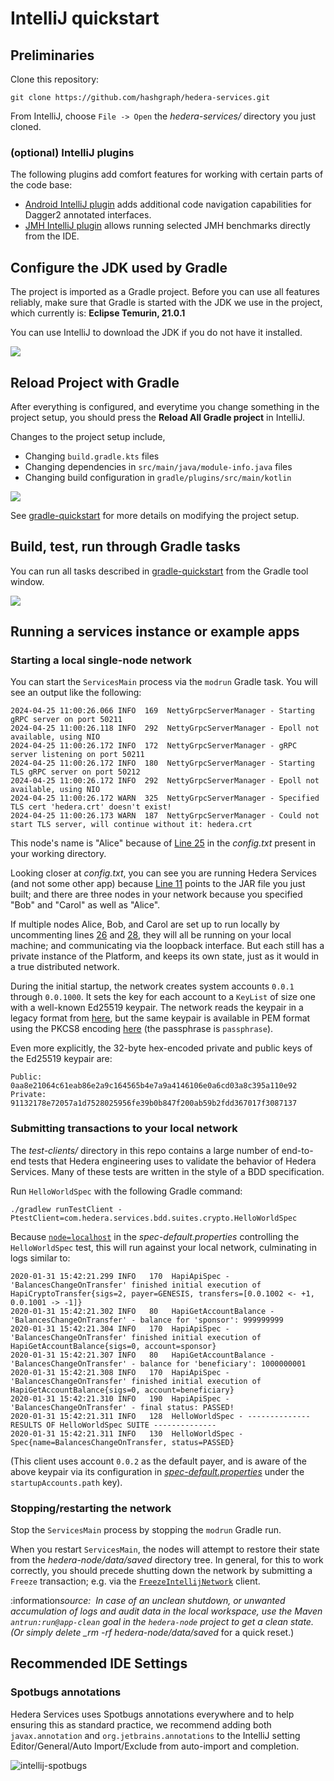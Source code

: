 # IntelliJ quickstart

## Preliminaries

Clone this repository:

```
git clone https://github.com/hashgraph/hedera-services.git
```

From IntelliJ, choose `File -> Open` the _hedera-services/_ directory you just cloned.

### (optional) IntelliJ plugins

The following plugins add comfort features for working with certain parts of the code base:

- [Android IntelliJ plugin](https://plugins.jetbrains.com/plugin/22989-android) adds additional
  code navigation capabilities for Dagger2 annotated interfaces.
- [JMH IntelliJ plugin](https://plugins.jetbrains.com/plugin/7529-jmh-java-microbenchmark-harness)
  allows running selected JMH benchmarks directly from the IDE.

## Configure the JDK used by Gradle

The project is imported as a Gradle project. Before you can use all features reliably, make sure
that Gradle is started with the JDK we use in the project, which currently is: **Eclipse Temurin,
21.0.1**

You can use IntelliJ to download the JDK if you do not have it installed.

<p>
    <img src="./assets/gradle-jdk.png" />
</p>

## Reload Project with Gradle

After everything is configured, and everytime you change something in the project setup, you should
press the **Reload All Gradle project** in IntelliJ.

Changes to the project setup include,

- Changing `build.gradle.kts` files
- Changing dependencies in `src/main/java/module-info.java` files
- Changing build configuration in `gradle/plugins/src/main/kotlin`

<p>
    <img src="./assets/gradle-reload.png" />
</p>

See [gradle-quickstart](gradle-quickstart.md) for more details on modifying the project setup.

## Build, test, run through Gradle tasks

You can run all tasks described in [gradle-quickstart](gradle-quickstart.md) from the Gradle tool
window.

<p>
    <img src="./assets/gradle-tasks.png" />
</p>

## Running a services instance or example apps

### Starting a local single-node network

You can start the `ServicesMain` process via the `modrun` Gradle task. You will see an output like
the following:

```
2024-04-25 11:00:26.066 INFO  169  NettyGrpcServerManager - Starting gRPC server on port 50211
2024-04-25 11:00:26.118 INFO  292  NettyGrpcServerManager - Epoll not available, using NIO
2024-04-25 11:00:26.172 INFO  172  NettyGrpcServerManager - gRPC server listening on port 50211
2024-04-25 11:00:26.172 INFO  180  NettyGrpcServerManager - Starting TLS gRPC server on port 50212
2024-04-25 11:00:26.172 INFO  292  NettyGrpcServerManager - Epoll not available, using NIO
2024-04-25 11:00:26.172 WARN  325  NettyGrpcServerManager - Specified TLS cert 'hedera.crt' doesn't exist!
2024-04-25 11:00:26.173 WARN  187  NettyGrpcServerManager - Could not start TLS server, will continue without it: hedera.crt
```

This node's name is "Alice" because of [Line 25](../hedera-node/config.txt#L25) in the _config.txt_
present in your working directory.

Looking closer at _config.txt_, you can see you are running Hedera Services (and not some other app)
because [Line 11](../hedera-node/config.txt#L11) points to the JAR file you just built; and there
are three nodes in your network because you specified "Bob" and "Carol" as well as "Alice".

If multiple nodes Alice, Bob, and Carol are set up to run locally by uncommenting lines
[26](../hedera-node/config.txt#L26) and [28](../hedera-node/config.txt#L28), they will all be
running on your local machine; and communicating via the loopback interface. But each still has a
private instance of the Platform, and keeps its own state, just as it would in a true distributed
network.

During the initial startup, the network creates system accounts `0.0.1` through `0.0.1000`. It sets
the key for each account to a `KeyList` of size one with a well-known Ed25519 keypair. The network
reads the keypair in a legacy format from [here](../hedera-node/data/onboard/StartUpAccount.txt),
but the same keypair is available in PEM format using the PKCS8 encoding
[here](../hedera-node/data/onboard/devGenesisKeypair.pem) (the passphrase is `passphrase`).

Even more explicitly, the 32-byte hex-encoded private and public keys of the Ed25519 keypair are:

```
Public: 0aa8e21064c61eab86e2a9c164565b4e7a9a4146106e0a6cd03a8c395a110e92
Private: 91132178e72057a1d7528025956fe39b0b847f200ab59b2fdd367017f3087137
```

### Submitting transactions to your local network

The _test-clients/_ directory in this repo contains a large number of end-to-end tests that Hedera
engineering uses to validate the behavior of Hedera Services. Many of these tests are written in the
style of a BDD specification.

Run `HelloWorldSpec` with the following Gradle command:

```
./gradlew runTestClient -PtestClient=com.hedera.services.bdd.suites.crypto.HelloWorldSpec
```

Because [`node=localhost`](../test-clients/src/main/resources/spec-default.properties) in the
_spec-default.properties_ controlling the `HelloWorldSpec` test, this will run against your local
network, culminating in logs similar to:

```
2020-01-31 15:42:21.299 INFO   170  HapiApiSpec - 'BalancesChangeOnTransfer' finished initial execution of HapiCryptoTransfer{sigs=2, payer=GENESIS, transfers=[0.0.1002 <- +1, 0.0.1001 -> -1]}
2020-01-31 15:42:21.302 INFO   80   HapiGetAccountBalance - 'BalancesChangeOnTransfer' - balance for 'sponsor': 999999999
2020-01-31 15:42:21.304 INFO   170  HapiApiSpec - 'BalancesChangeOnTransfer' finished initial execution of HapiGetAccountBalance{sigs=0, account=sponsor}
2020-01-31 15:42:21.307 INFO   80   HapiGetAccountBalance - 'BalancesChangeOnTransfer' - balance for 'beneficiary': 1000000001
2020-01-31 15:42:21.308 INFO   170  HapiApiSpec - 'BalancesChangeOnTransfer' finished initial execution of HapiGetAccountBalance{sigs=0, account=beneficiary}
2020-01-31 15:42:21.310 INFO   190  HapiApiSpec - 'BalancesChangeOnTransfer' - final status: PASSED!
2020-01-31 15:42:21.311 INFO   128  HelloWorldSpec - -------------- RESULTS OF HelloWorldSpec SUITE --------------
2020-01-31 15:42:21.311 INFO   130  HelloWorldSpec - Spec{name=BalancesChangeOnTransfer, status=PASSED}
```

(This client uses account `0.0.2` as the default payer, and is aware of the above keypair via its
configuration in
[_spec-default.properties_](../test-clients/src/main/resources/spec-default.properties) under the
`startupAccounts.path` key).

### Stopping/restarting the network

Stop the `ServicesMain` process by stopping the `modrun` Gradle run.

When you restart `ServicesMain`, the nodes will attempt to restore their state from the
_hedera-node/data/saved_ directory tree. In general, for this to work correctly, you should precede
shutting down the network by submitting a `Freeze` transaction; e.g. via the
[`FreezeIntellijNetwork`](../test-clients/src/main/java/com/hedera/services/bdd/suites/freeze/FreezeIntellijNetwork.java)
client.

:information*source:&nbsp; In case of an unclean shutdown, or unwanted accumulation of logs and
audit data in the local workspace, use the Maven `antrun:run@app-clean` goal in the `hedera-node`
project to get a clean state. (Or simply delete \_rm -rf hedera-node/data/saved* for a quick reset.)

## Recommended IDE Settings

### Spotbugs annotations

Hedera Services uses Spotbugs annotations everywhere and to help ensuring this as standard practice,
we recommend adding both `javax.annotation` and `org.jetbrains.annotations` to the IntelliJ setting
Editor/General/Auto Import/Exclude from auto-import and completion.

![intellij-spotbugs](./assets/intellij-spotbugs.png)
